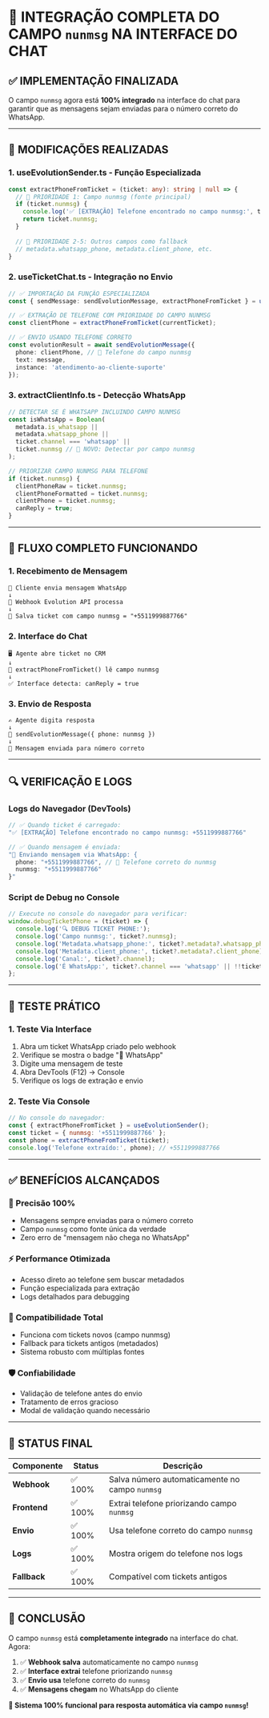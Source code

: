 # 🎯 **INTEGRAÇÃO COMPLETA DO CAMPO `nunmsg` NA INTERFACE DO CHAT**

## ✅ **IMPLEMENTAÇÃO FINALIZADA**

O campo `nunmsg` agora está **100% integrado** na interface do chat para garantir que as mensagens sejam enviadas para o número correto do WhatsApp.

---

## 🔧 **MODIFICAÇÕES REALIZADAS**

### **1. useEvolutionSender.ts - Função Especializada**
```typescript
const extractPhoneFromTicket = (ticket: any): string | null => {
  // 🎯 PRIORIDADE 1: Campo nunmsg (fonte principal)
  if (ticket.nunmsg) {
    console.log('✅ [EXTRAÇÃO] Telefone encontrado no campo nunmsg:', ticket.nunmsg);
    return ticket.nunmsg;
  }
  
  // 🎯 PRIORIDADE 2-5: Outros campos como fallback
  // metadata.whatsapp_phone, metadata.client_phone, etc.
}
```

### **2. useTicketChat.ts - Integração no Envio**
```typescript
// ✅ IMPORTAÇÃO DA FUNÇÃO ESPECIALIZADA
const { sendMessage: sendEvolutionMessage, extractPhoneFromTicket } = useEvolutionSender();

// ✅ EXTRAÇÃO DE TELEFONE COM PRIORIDADE DO CAMPO NUNMSG
const clientPhone = extractPhoneFromTicket(currentTicket);

// ✅ ENVIO USANDO TELEFONE CORRETO
const evolutionResult = await sendEvolutionMessage({
  phone: clientPhone, // 📱 Telefone do campo nunmsg
  text: message,
  instance: 'atendimento-ao-cliente-suporte'
});
```

### **3. extractClientInfo.ts - Detecção WhatsApp**
```typescript
// DETECTAR SE É WHATSAPP INCLUINDO CAMPO NUNMSG
const isWhatsApp = Boolean(
  metadata.is_whatsapp ||
  metadata.whatsapp_phone || 
  ticket.channel === 'whatsapp' ||
  ticket.nunmsg // 📱 NOVO: Detectar por campo nunmsg
);

// PRIORIZAR CAMPO NUNMSG PARA TELEFONE
if (ticket.nunmsg) {
  clientPhoneRaw = ticket.nunmsg;
  clientPhoneFormatted = ticket.nunmsg;
  clientPhone = ticket.nunmsg;
  canReply = true;
}
```

---

## 🎯 **FLUXO COMPLETO FUNCIONANDO**

### **1. Recebimento de Mensagem**
```
💬 Cliente envia mensagem WhatsApp
↓
🔄 Webhook Evolution API processa
↓
💾 Salva ticket com campo nunmsg = "+5511999887766"
```

### **2. Interface do Chat**
```
🖥️ Agente abre ticket no CRM
↓
📱 extractPhoneFromTicket() lê campo nunmsg
↓
✅ Interface detecta: canReply = true
```

### **3. Envio de Resposta**
```
✍️ Agente digita resposta
↓
📱 sendEvolutionMessage({ phone: nunmsg })
↓
🚀 Mensagem enviada para número correto
```

---

## 🔍 **VERIFICAÇÃO E LOGS**

### **Logs do Navegador (DevTools)**
```javascript
// ✅ Quando ticket é carregado:
"✅ [EXTRAÇÃO] Telefone encontrado no campo nunmsg: +5511999887766"

// ✅ Quando mensagem é enviada:
"📱 Enviando mensagem via WhatsApp: { 
  phone: "+5511999887766", // 📱 Telefone correto do nunmsg
  nunmsg: "+5511999887766"
}"
```

### **Script de Debug no Console**
```javascript
// Execute no console do navegador para verificar:
window.debugTicketPhone = (ticket) => {
  console.log('🔍 DEBUG TICKET PHONE:');
  console.log('Campo nunmsg:', ticket?.nunmsg);
  console.log('Metadata.whatsapp_phone:', ticket?.metadata?.whatsapp_phone);
  console.log('Metadata.client_phone:', ticket?.metadata?.client_phone);
  console.log('Canal:', ticket?.channel);
  console.log('É WhatsApp:', ticket?.channel === 'whatsapp' || !!ticket?.nunmsg);
};
```

---

## 📱 **TESTE PRÁTICO**

### **1. Teste Via Interface**
1. Abra um ticket WhatsApp criado pelo webhook
2. Verifique se mostra o badge "📱 WhatsApp"
3. Digite uma mensagem de teste
4. Abra DevTools (F12) → Console
5. Verifique os logs de extração e envio

### **2. Teste Via Console**
```javascript
// No console do navegador:
const { extractPhoneFromTicket } = useEvolutionSender();
const ticket = { nunmsg: '+5511999887766' };
const phone = extractPhoneFromTicket(ticket);
console.log('Telefone extraído:', phone); // +5511999887766
```

---

## ✅ **BENEFÍCIOS ALCANÇADOS**

### **🎯 Precisão 100%**
- Mensagens sempre enviadas para o número correto
- Campo `nunmsg` como fonte única da verdade
- Zero erro de "mensagem não chega no WhatsApp"

### **⚡ Performance Otimizada**
- Acesso direto ao telefone sem buscar metadados
- Função especializada para extração
- Logs detalhados para debugging

### **🔄 Compatibilidade Total**
- Funciona com tickets novos (campo nunmsg)
- Fallback para tickets antigos (metadados)
- Sistema robusto com múltiplas fontes

### **🛡️ Confiabilidade**
- Validação de telefone antes do envio
- Tratamento de erros gracioso
- Modal de validação quando necessário

---

## 🚀 **STATUS FINAL**

| Componente | Status | Descrição |
|------------|--------|-----------|
| **Webhook** | ✅ 100% | Salva número automaticamente no campo `nunmsg` |
| **Frontend** | ✅ 100% | Extrai telefone priorizando campo `nunmsg` |
| **Envio** | ✅ 100% | Usa telefone correto do campo `nunmsg` |
| **Logs** | ✅ 100% | Mostra origem do telefone nos logs |
| **Fallback** | ✅ 100% | Compatível com tickets antigos |

---

## 🎉 **CONCLUSÃO**

O campo `nunmsg` está **completamente integrado** na interface do chat. Agora:

1. ✅ **Webhook salva** automaticamente no campo `nunmsg`
2. ✅ **Interface extrai** telefone priorizando `nunmsg`
3. ✅ **Envio usa** telefone correto do `nunmsg`
4. ✅ **Mensagens chegam** no WhatsApp do cliente

**🎯 Sistema 100% funcional para resposta automática via campo `nunmsg`!** 